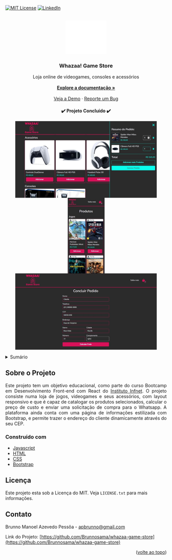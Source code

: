 <div id="top"></div>

[![MIT License][license-shield]][license-url]
[![LinkedIn][linkedin-shield]][linkedin-url]




<!-- PROJECT LOGO -->
<br />
<div align="center">
  <a href="https://github.com/Brunnosama/whazaa-game-store">
    <img src="assets/img/whazaa-game-store-white.svg" alt="Logo Whazaa! Games" width="130">
  </a>
  <br/>


<h3 align="center">Whazaa! Game Store</h3>

  <p align="center">
    Loja online de videogames, consoles e acessórios 
    <br />
    <br />
    <a href="https://github.com/Brunnosama/whazaa-game-store"><strong>Explore a documentação »</strong></a>
    <br />
    <br />
    <a href="https://incredible-muffin-748c54.netlify.app">Veja a Demo</a>
    ·
    <a href="https://github.com/Brunnosama/whazaa-game-store/issues">Reporte um Bug</a>
  </p>


<h4 align='center'>✔️ Projeto Concluído ✔️</h4>


</div>
<div align="center">
<p float="left" align="middle">
  <img align="top" src="assets/img/readme/whazaa-desktop-1.JPG" width="442" />
  <img align="top" src="assets/img/readme/whazaa-mobile-1.JPG" width="115" /> 
  <img align="top" src="assets/img/readme/whazaa-desktop-2.JPG" width="442" />
</p>
</div>



<!-- TABLE OF CONTENTS -->
<details>
  <summary>Sumário</summary>
  <ol>
    <li>
      <a href="#sobre-o-projeto">Sobre o Projeto</a>
      <ul>
        <li><a href="#construído-com">Construído com</a></li>
      </ul>
    </li>
    <li><a href="#licença">Licença</a></li>
    <li><a href="#contato">Contato</a></li>
  </ol>
</details>




<!-- ABOUT THE PROJECT -->
## Sobre o Projeto

<p align="justify">Este projeto tem um objetivo educacional, como parte do curso Bootcamp em Desenvolvimento Front-end com React do <a href="https://curso.infnet.edu.br/bootcamp/desenvolvedor-front-end-react/">Instituto Infnet</a>. O projeto consiste numa loja de jogos, videogames e seus acessórios, com layout responsivo e que é capaz de catalogar os produtos selecionados, calcular o preço de custo e enviar uma solicitação de compra para o Whatsapp. A plataforma ainda conta com uma página de informações estilizada com Bootstrap, e permite trazer o endereço do cliente dinamicamente através do seu CEP.</p>





### Construído com

* [Javascript](https://www.javascript.com/)
* [HTML](https://developer.mozilla.org/pt-BR/docs/Web/HTML)
* [CSS](https://www.w3schools.com/css/)
* [Bootstrap](https://getbootstrap.com)




<!-- LICENSE -->
## Licença

Este projeto esta sob a Licença do MIT. Veja `LICENSE.txt` para mais informações.




<!-- CONTACT -->
## Contato

Brunno Manoel Azevedo Pessôa - apbrunno@gmail.com

Link do Projeto: [https://github.com/Brunnosama/whazaa-game-store](https://github.com/Brunnosama/whazaa-game-store)

<p align="right">(<a href="#top">volte ao topo</a>)</p>




<!-- MARKDOWN LINKS & IMAGES -->
<!-- https://www.markdownguide.org/basic-syntax/#reference-style-links -->
[contributors-shield]: https://img.shields.io/github/contributors/github_username/repo_name.svg?style=for-the-badge
[contributors-url]: https://github.com/github_username/repo_name/graphs/contributors
[forks-shield]: https://img.shields.io/github/forks/github_username/repo_name.svg?style=for-the-badge
[forks-url]: https://github.com/github_username/repo_name/network/members
[stars-shield]: https://img.shields.io/github/stars/github_username/repo_name.svg?style=for-the-badge
[stars-url]: https://github.com/github_username/repo_name/stargazers
[issues-shield]: https://img.shields.io/github/issues/othneildrew/Best-README-Template.svg?style=for-the-badge
[issues-url]: https://github.com/brunnosama/whazaa-game-store/issues
[license-shield]: https://img.shields.io/github/license/othneildrew/Best-README-Template.svg?style=for-the-badge
[license-url]: https://github.com/brunnosama/whazaa-game-store/blob/main/LICENSE
[linkedin-shield]: https://img.shields.io/badge/-LinkedIn-black.svg?style=for-the-badge&logo=linkedin&colorB=555
[linkedin-url]: https://www.linkedin.com/in/brunno-azevedo-pessoa/
[product-screenshot]: images/screenshot.png
